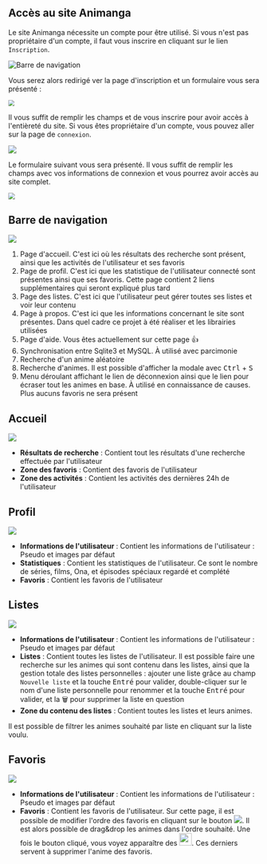 ## Accès au site Animanga

Le site Animanga nécessite un compte pour être utilisé. Si vous n'est pas propriétaire d'un compte, il faut vous inscrire en cliquant sur le lien `Inscription`.

![Barre de navigation](https://i.imgur.com/T9SSjZH.png)

Vous serez alors redirigé ver la page d'inscription et un formulaire vous sera présenté :

<img src="https://i.imgur.com/ynJeCgI.png" style="zoom:75%;" />

Il vous suffit de remplir les champs et de vous inscrire pour avoir accès à l'entièreté du site. Si vous êtes propriétaire d'un compte, vous pouvez aller sur la page de `connexion`.

![](https://i.imgur.com/29lIwmJ.png)

Le formulaire suivant vous sera présenté. Il vous suffit de remplir les champs avec vos informations de connexion et vous pourrez avoir accès au site complet.

<img src="https://i.imgur.com/nKvec9O.png" style="zoom:80%;" />

## Barre de navigation

![](https://i.imgur.com/CMK7KgH.png)

1. Page d'accueil. C'est ici où les résultats des recherche sont présent, ainsi que les activités de l'utilisateur et ses favoris
2. Page de profil. C'est ici que les statistique de l'utilisateur connecté sont présentes ainsi que ses favoris. Cette page contient 2 liens supplémentaires qui seront expliqué plus tard
3. Page des listes. C'est ici que l'utilisateur peut gérer toutes ses listes et voir leur contenu
4. Page à propos. C'est ici que les informations concernant le site sont présentes. Dans quel cadre ce projet à été réaliser et les librairies utilisées
5. Page d'aide. Vous êtes actuellement sur cette page 👍
6. Synchronisation entre Sqlite3 et MySQL. À utilisé avec parcimonie
7. Recherche d'un anime aléatoire
8. Recherche d'animes. Il est possible d'afficher la modale avec <kbd>Ctrl</kbd> + <kbd>S</kbd>
9. Menu déroulant affichant le lien de déconnexion ainsi que le lien pour écraser tout les animes en base. À utilisé en connaissance de causes. Plus aucuns favoris ne sera présent

## Accueil

![](https://i.imgur.com/3PGXyxD.png)

* **Résultats de recherche** : Contient tout les résultats d'une recherche effectuée par l'utilisateur
* **Zone des favoris** : Contient des favoris de l'utilisateur
* **Zone des activités** : Contient les activités des dernières 24h de l'utilisateur

## Profil

![](https://i.imgur.com/VtRH9jx.jpg)

* **Informations de l'utilisateur** : Contient les informations de l'utilisateur : Pseudo et images par défaut
* **Statistiques** : Contient les statistiques de l'utilisateur. Ce sont le nombre de séries, films, Ona, et épisodes spéciaux regardé et complété
* **Favoris** : Contient les favoris de l'utilisateur

## Listes

![](https://i.imgur.com/TIDh2Sb.jpg)

* **Informations de l'utilisateur** : Contient les informations de l'utilisateur : Pseudo et images par défaut
* **Listes** : Contient toutes les listes de l'utilisateur. Il est possible faire une recherche sur les animes qui sont contenu dans les listes, ainsi que la gestion totale des listes personnelles : ajouter une liste grâce au champ `Nouvelle liste` et la touche <kbd>Entré</kbd> pour valider, double-cliquer sur le nom d'une liste personnelle pour renommer et la touche <kbd>Entré</kbd> pour valider, et la 🗑 pour supprimer la liste en question
* **Zone du contenu des listes** : Contient toutes les listes et leurs animes.

Il est possible de filtrer les animes souhaité par liste en cliquant sur la liste voulu.

## Favoris

![](https://i.imgur.com/WbMITqj.png)

* **Informations de l'utilisateur** : Contient les informations de l'utilisateur : Pseudo et images par défaut
* **Favoris** : Contient les favoris de l'utilisateur. Sur cette page, il est possible de modifier l'ordre des favoris en cliquant sur le bouton <img src="https://i.imgur.com/U2VxH9L.png">. Il est alors possible de drag&drop les animes dans l'ordre souhaité. Une fois le bouton cliqué, vous voyez apparaître des <img src="https://i.imgur.com/80HGBb1.png" width="25px">. Ces derniers servent à supprimer l'anime des favoris.